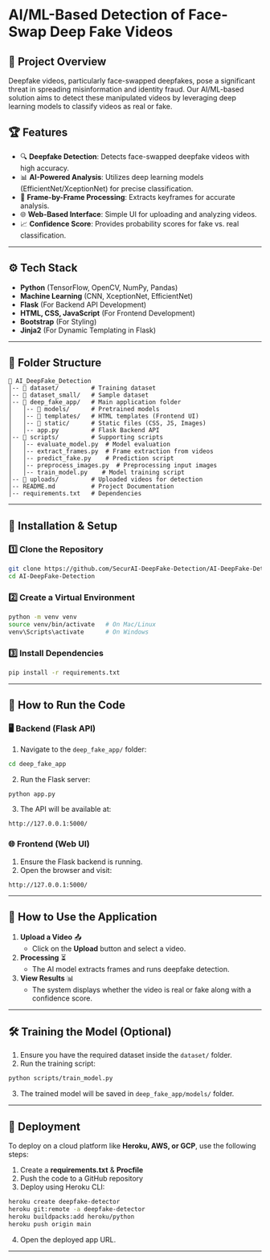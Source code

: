 # AI/ML-Based Detection of Face-Swap Deep Fake Videos

## 📌 Project Overview
Deepfake videos, particularly face-swapped deepfakes, pose a significant threat in spreading misinformation and identity fraud. Our AI/ML-based solution aims to detect these manipulated videos by leveraging deep learning models to classify videos as real or fake.

## 🏆 Features
- 🔍 **Deepfake Detection**: Detects face-swapped deepfake videos with high accuracy.
- 📊 **AI-Powered Analysis**: Utilizes deep learning models (EfficientNet/XceptionNet) for precise classification.
- 🎥 **Frame-by-Frame Processing**: Extracts keyframes for accurate analysis.
- 🌐 **Web-Based Interface**: Simple UI for uploading and analyzing videos.
- 📈 **Confidence Score**: Provides probability scores for fake vs. real classification.

---
## ⚙️ Tech Stack
- **Python** (TensorFlow, OpenCV, NumPy, Pandas)
- **Machine Learning** (CNN, XceptionNet, EfficientNet)
- **Flask** (For Backend API Development)
- **HTML, CSS, JavaScript** (For Frontend Development)
- **Bootstrap** (For Styling)
- **Jinja2** (For Dynamic Templating in Flask)

---
## 📂 Folder Structure
```
📁 AI_DeepFake_Detection
│-- 📁 dataset/         # Training dataset
│-- 📁 dataset_small/   # Sample dataset
│-- 📁 deep_fake_app/   # Main application folder
│   │-- 📁 models/      # Pretrained models
│   │-- 📁 templates/   # HTML templates (Frontend UI)
│   │-- 📁 static/      # Static files (CSS, JS, Images)
│   │-- app.py         # Flask Backend API
│-- 📁 scripts/         # Supporting scripts
│   │-- evaluate_model.py  # Model evaluation
│   │-- extract_frames.py  # Frame extraction from videos
│   │-- predict_fake.py    # Prediction script
│   │-- preprocess_images.py  # Preprocessing input images
│   │-- train_model.py    # Model training script
│-- 📁 uploads/         # Uploaded videos for detection
│-- README.md          # Project Documentation
│-- requirements.txt   # Dependencies
```

---
## 🚀 Installation & Setup
### 1️⃣ Clone the Repository
```bash
git clone https://github.com/SecurAI-DeepFake-Detection/AI-DeepFake-Detection.git
cd AI-DeepFake-Detection
```

### 2️⃣ Create a Virtual Environment
```bash
python -m venv venv
source venv/bin/activate   # On Mac/Linux
venv\Scripts\activate      # On Windows
```

### 3️⃣ Install Dependencies
```bash
pip install -r requirements.txt
```

---
## 🔧 How to Run the Code
### 🖥️ Backend (Flask API)
1. Navigate to the `deep_fake_app/` folder:
```bash
cd deep_fake_app
```
2. Run the Flask server:
```bash
python app.py
```
3. The API will be available at:
```
http://127.0.0.1:5000/
```

### 🌐 Frontend (Web UI)
1. Ensure the Flask backend is running.
2. Open the browser and visit:
```
http://127.0.0.1:5000/
```

---
## 🎥 How to Use the Application
1. **Upload a Video** 📤
   - Click on the **Upload** button and select a video.
2. **Processing** ⏳
   - The AI model extracts frames and runs deepfake detection.
3. **View Results** 📊
   - The system displays whether the video is real or fake along with a confidence score.

---
## 🛠️ Training the Model (Optional)
1. Ensure you have the required dataset inside the `dataset/` folder.
2. Run the training script:
```bash
python scripts/train_model.py
```
3. The trained model will be saved in `deep_fake_app/models/` folder.

---
## 🔗 Deployment
To deploy on a cloud platform like **Heroku, AWS, or GCP**, use the following steps:
1. Create a **requirements.txt** & **Procfile**
2. Push the code to a GitHub repository
3. Deploy using Heroku CLI:
```bash
heroku create deepfake-detector
heroku git:remote -a deepfake-detector
heroku buildpacks:add heroku/python
heroku push origin main
```
4. Open the deployed app URL.

---